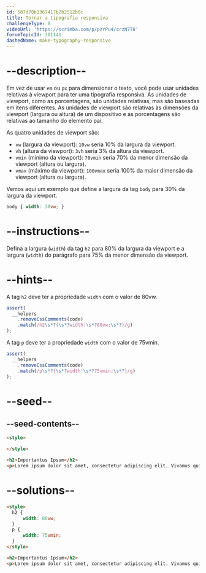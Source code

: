 ```yaml
---
id: 587d78b1367417b2b2512b0c
title: Tornar a tipografia responsiva
challengeType: 0
videoUrl: 'https://scrimba.com/p/pzrPu4/crzN7T8'
forumTopicId: 301141
dashedName: make-typography-responsive
---
```


# --description--

Em vez de usar `em` ou `px` para dimensionar o texto, você pode usar unidades relativas à viewport para ter uma tipografia responsiva. As unidades de viewport, como as porcentagens, são unidades relativas, mas são baseadas em itens diferentes. As unidades de viewport são relativas às dimensões da viewport (largura ou altura) de um dispositivo e as porcentagens são relativas ao tamanho do elemento pai.

As quatro unidades de viewport são:

<ul><li><code>vw</code> (largura da viewport): <code>10vw</code> seria 10% da largura da viewport.</li><li><code>vh</code> (altura da viewport): <code>3vh</code> seria 3% da altura da viewport.</li><li><code>vmin</code> (mínimo da viewport): <code>70vmin</code> seria 70% da menor dimensão da viewport (altura ou largura).</li><li><code>vmax</code> (máximo da viewport): <code>100vmax</code> seria 100% da maior dimensão da viewport (altura ou largura).</li></ul>

Vemos aqui um exemplo que define a largura da tag `body` para 30% da largura da viewport.

```css
body { width: 30vw; }
```

# --instructions--

Defina a largura (`width`) da tag `h2` para 80% da largura da viewport e a largura (`width`) do parágrafo para 75% da menor dimensão da viewport.

# --hints--

A tag `h2` deve ter a propriedade `width` com o valor de 80vw.

```js
assert(
  __helpers
    .removeCssComments(code)
    .match(/h2\s*?{\s*?width:\s*?80vw;\s*?}/g)
);
```

A tag `p` deve ter a propriedade `width` com o valor de 75vmin.

```js
assert(
  __helpers
    .removeCssComments(code)
    .match(/p\s*?{\s*?width:\s*?75vmin;\s*?}/g)
);
```

# --seed--

## --seed-contents--

```html
<style>

</style>

<h2>Importantus Ipsum</h2>
<p>Lorem ipsum dolor sit amet, consectetur adipiscing elit. Vivamus quis tempus massa. Aenean erat nisl, gravida vel vestibulum cursus, interdum sit amet lectus. Sed sit amet quam nibh. Suspendisse quis tincidunt nulla. In hac habitasse platea dictumst. Ut sit amet pretium nisl. Vivamus vel mi sem. Aenean sit amet consectetur sem. Suspendisse pretium, purus et gravida consequat, nunc ligula ultricies diam, at aliquet velit libero a dui.</p>
```

# --solutions--

```html
<style>
  h2 {
      width: 80vw;
  }
  p {
      width: 75vmin;
  }
</style>

<h2>Importantus Ipsum</h2>
<p>Lorem ipsum dolor sit amet, consectetur adipiscing elit. Vivamus quis tempus massa. Aenean erat nisl, gravida vel vestibulum cursus, interdum sit amet lectus. Sed sit amet quam nibh. Suspendisse quis tincidunt nulla. In hac habitasse platea dictumst. Ut sit amet pretium nisl. Vivamus vel mi sem. Aenean sit amet consectetur sem. Suspendisse pretium, purus et gravida consequat, nunc ligula ultricies diam, at aliquet velit libero a dui.</p>
```
